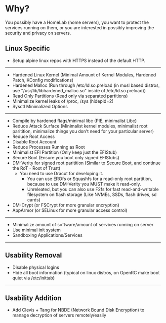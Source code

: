 # Why?
You possibly have a HomeLab (home servers), you want to protect the services running on them, or you are interested in possibly improving the security and privacy on servers.

## Linux Specific
- Setup alpine linux repos with HTTPS instead of the default HTTP.

---

- Hardened Linux Kernel (Minimal Amount of Kernel Modules, Hardened Patch, KConfig modifications)
- Hardened Malloc (Run through /etc/ld.so.preload (in musl based distros, use "/usr/lib/libhardened_malloc.so" inside of /etc/ld.so.preload))
- Read Only Partitions (Read only via separated partitions)
- Minimalize kernel leaks of /proc, /sys (hidepid=2)
- Sysctl Minimalized Options

---

- Compile by hardened flags/minimal libc (PIE, minimalist Libc)
- Reduce Attack Surface (Minimalist kernel modules, minimalist root paritition, minimalize things you don't need for your particular server)
- Reduce Root Access
- Disable Root Account
- Reduce Processes Running as Root
- Minimalist EFI Partition (Only keep just the EFIStub)
- Secure Boot (Ensure you boot only signed EFIStubs)
- DM-Verity for signed root paritition (Similar to Secure Boot, and continue the RoT - Root of Trust)
  - You need to use Dracut for developing it.
    - You can use EROfs or Squashfs for a read-only root partition, because to use DM-Verity you MUST make it read-only.
    - Unreleated, but you can also use F2fs for fast read-and-writable filesystem on flash storage (Like NVMEs, SSDs, flash drives, sd cards) 
- DM-Crypt (or FSCrypt for more granular encryption)
- AppArmor (or SELinux for more granular access control)

---

- Minimalize amount of software/amount of services running on server
- Use minimal init system
- Sandboxing Applications/Services

---

## Usability Removal
- Disable physical logins
- Hide all boot information (typical on linux distros, on OpenRC make boot quiet via /etc/inittab)

---

## Usability Addition
- Add Clevis + Tang for NBDE (Network Bound Disk Encryption) to manage decryption of servers remotely/easily
